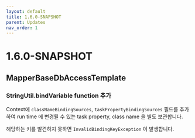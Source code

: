 ```yaml
---
layout: default
title: 1.6.0-SNAPSHOT
parent: Updates
nav_order: 1
---
```


# 1.6.0-SNAPSHOT

## MapperBaseDbAccessTemplate
### StringUtil.bindVariable function 추가
Context에 `classNameBindingSources`, `taskPropertyBindingSources` 필드를 추가하여 run time 에 변경될 수 있는 task property, class name 을 별도 보관합니다.

해당하는 키를 발견하지 못하면 `InvalidBindingKeyException` 이 발생합니다.
